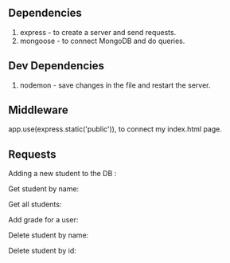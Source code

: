 ## Dependencies
1. express - to create a server and send requests.
2. mongoose - to connect MongoDB and do queries. 

## Dev Dependencies
1. nodemon - save changes in the file and restart the server. 

## Middleware
app.use(express.static('public')), to connect my index.html page. 

## Requests
Adding a new student to the DB :

Get student by name:

Get all students:

Add grade for a user:

Delete student by name:

Delete student by id:





